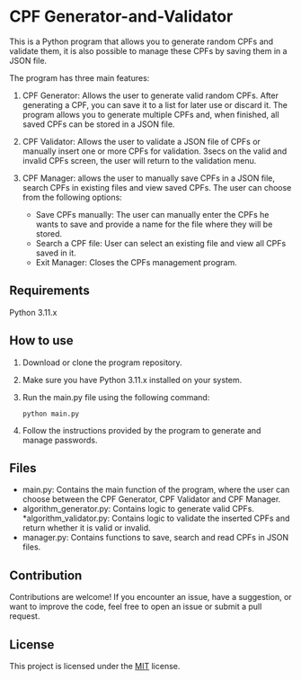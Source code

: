 # CPF Generator-and-Validator

This is a Python program that allows you to generate random CPFs and validate them, it is also possible to manage these CPFs by saving them in a JSON file.

The program has three main features:

1. CPF Generator: Allows the user to generate valid random CPFs.
After generating a CPF, you can save it to a list for later use or discard it. The program allows you to generate multiple CPFs and, when finished, all saved CPFs can be stored in a JSON file.

2. CPF Validator: Allows the user to validate a JSON file of CPFs or manually insert one or more CPFs for validation. 3secs on the valid and invalid CPFs screen, the user will return to the validation menu.

3. CPF Manager: allows the user to manually save CPFs in a JSON file, search CPFs in existing files and view saved CPFs. The user can choose from the following options:

   * Save CPFs manually: The user can manually enter the CPFs he wants to save and provide a name for the file where they will be stored.
   * Search a CPF file: User can select an existing file and view all CPFs saved in it.
   * Exit Manager: Closes the CPFs management program.

## Requirements

Python 3.11.x

## How to use
1. Download or clone the program repository.

2. Make sure you have Python 3.11.x installed on your system.

3. Run the main.py file using the following command:

       python main.py

4. Follow the instructions provided by the program to generate and manage passwords.

## Files

* main.py: Contains the main function of the program, where the user can choose between the CPF Generator, CPF Validator and CPF Manager.
* algorithm_generator.py: Contains logic to generate valid CPFs.
*algorithm_validator.py: Contains logic to validate the inserted CPFs and return whether it is valid or invalid.
* manager.py: Contains functions to save, search and read CPFs in JSON files.

## Contribution
Contributions are welcome! If you encounter an issue, have a suggestion, or want to improve the code, feel free to open an issue or submit a pull request.

## License

This project is licensed under the [MIT](https://choosealicense.com/licenses/mit/) license.
